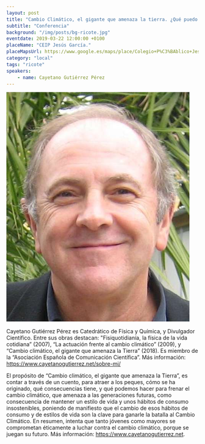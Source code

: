```yaml
---
layout: post
title: "Cambio Climático, el gigante que amenaza la tierra. ¿Qué puedo hacer para frenar el cambio climático?"
subtitle: "Conferencia"
background: "/img/posts/bg-ricote.jpg"
eventdate: 2019-03-22 12:00:00 +0100
placeName: "CEIP Jesús García."
placeMapsUrl: https://www.google.es/maps/place/Colegio+P%C3%BAblico+Jes%C3%BAs+Garc%C3%ADa+Candel/@38.1544565,-1.3705884,17z/data=!3m1!4b1!4m5!3m4!1s0xd64701ced0f0625:0xa0b48fed3fd1538f!8m2!3d38.1544523!4d-1.3683997
category: "local"
tags: "ricote"
speakers:
    - name: Cayetano Gutiérrez Pérez
---
```

![cartel](/img/posts/cayetanojpg.jpg)  

Cayetano Gutiérrez Pérez es Catedrático de Física y Química, y Divulgador Científico. Entre sus obras destacan: "Fisiquotidianía, la física de la vida cotidiana” (2007), “La actuación frente al cambio climático” (2009), y “Cambio climático, el gigante que amenaza la Tierra” (2018). Es miembro de la “Asociación Española de Comunicación Científica”. Más información: https://www.cayetanogutierrez.net/sobre-mi/  
  
El propósito de “Cambio climático, el gigante que amenaza la Tierra”, es contar a través de un cuento, para atraer a los peques, cómo se ha originado, qué consecuencias tiene, y qué podemos hacer para frenar el cambio climático, que amenaza a las generaciones futuras, como consecuencia de mantener un estilo de vida y unos hábitos de consumo insostenibles, poniendo de manifiesto que el cambio de esos hábitos de consumo y de estilos de vida son la clave para ganarle la batalla al Cambio Climático. En resumen, intenta que tanto jóvenes como mayores se comprometan éticamente a luchar contra el cambio climático, porque se juegan su futuro. Más información: https://www.cayetanogutierrez.net.
